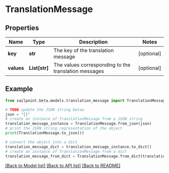 # TranslationMessage


## Properties

Name | Type | Description | Notes
------------ | ------------- | ------------- | -------------
**key** | **str** | The key of the translation message | [optional] 
**values** | **List[str]** | The values corresponding to the translation messages | [optional] 

## Example

```python
from sailpoint.beta.models.translation_message import TranslationMessage

# TODO update the JSON string below
json = "{}"
# create an instance of TranslationMessage from a JSON string
translation_message_instance = TranslationMessage.from_json(json)
# print the JSON string representation of the object
print(TranslationMessage.to_json())

# convert the object into a dict
translation_message_dict = translation_message_instance.to_dict()
# create an instance of TranslationMessage from a dict
translation_message_from_dict = TranslationMessage.from_dict(translation_message_dict)
```
[[Back to Model list]](../README.md#documentation-for-models) [[Back to API list]](../README.md#documentation-for-api-endpoints) [[Back to README]](../README.md)


